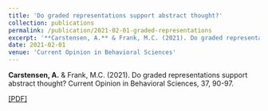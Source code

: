 ```yaml
---
title: 'Do graded representations support abstract thought?'
collection: publications
permalink: /publication/2021-02-01-graded-representations
excerpt: '**Carstensen, A.** & Frank, M.C. (2021). Do graded representations support abstract thought? Current Opinion in Behavioral Sciences, 37, 90-97. [[PDF]](http://abcarstensen.github.io/files/CarstensenFrank2021_graded-representations.pdf)'
date: 2021-02-01
venue: 'Current Opinion in Behavioral Sciences'
---
```

**Carstensen, A.** & Frank, M.C. (2021). Do graded representations support abstract thought? Current Opinion in Behavioral Sciences, 37, 90-97.

[[PDF]](CarstensenFrank2021_graded-representations.pdf)